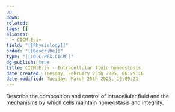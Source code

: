 ```yaml
---
up: 
down: 
related: 
tags: []
aliases:
  - CICM.E.iv
field: "[[Physiology]]"
order: "[[Describe]]"
type: "[[LO.C.PEX.CICM]]"
dg-publish: true
title: CICM.E.iv - Intracellular fluid homeostasis
date created: Tuesday, February 25th 2025, 06:29:16
date modified: Tuesday, March 25th 2025, 16:09:21
---
```


Describe the composition and control of intracellular fluid and the mechanisms by which cells maintain homeostasis and integrity.
